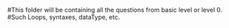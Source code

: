 #This folder will be containing all the questions from basic level or level 0.
#Such Loops, syntaxes, dataType, etc.

